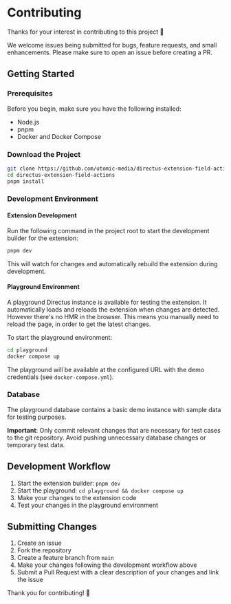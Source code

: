# Contributing

Thanks for your interest in contributing to this project 🚀

We welcome issues being submitted for bugs, feature requests, and small enhancements. Please make sure to open an issue before creating a PR.

## Getting Started

### Prerequisites

Before you begin, make sure you have the following installed:

- Node.js
- pnpm
- Docker and Docker Compose

### Download the Project

```bash
git clone https://github.com/utomic-media/directus-extension-field-actions.git
cd directus-extension-field-actions
pnpm install
```

### Development Environment

#### Extension Development

Run the following command in the project root to start the development builder for the extension:

```bash
pnpm dev
```

This will watch for changes and automatically rebuild the extension during development.

#### Playground Environment

A playground Directus instance is available for testing the extension. It automatically loads and reloads the extension when changes are detected. However there's no HMR in the browser. This means you manually need to reload the page, in order to get the latest changes.

To start the playground environment:

```bash
cd playground
docker compose up
```

The playground will be available at the configured URL with the demo credentials (see `docker-compose.yml`).

### Database

The playground database contains a basic demo instance with sample data for testing purposes.


**Important**: Only commit relevant changes that are necessary for test cases to the git repository. Avoid pushing unnecessary database changes or temporary test data.

## Development Workflow

1. Start the extension builder: `pnpm dev`
2. Start the playground: `cd playground && docker compose up`
3. Make your changes to the extension code
4. Test your changes in the playground environment

## Submitting Changes

1. Create an issue
2. Fork the repository
3. Create a feature branch from `main`
4. Make your changes following the development workflow above
5. Submit a Pull Request with a clear description of your changes and link the issue

Thank you for contributing! 🎉